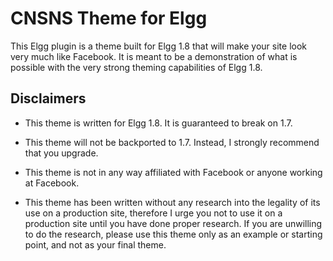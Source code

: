 # CNSNS Theme for Elgg #
This Elgg plugin is a theme built for Elgg 1.8 that will make your site look very much like Facebook.
It is meant to be a demonstration of what is possible with the very strong theming capabilities of Elgg 1.8.

## Disclaimers ##
*	This theme is written for Elgg 1.8. It is guaranteed to break on 1.7.

*	This theme will not be backported to 1.7. Instead, I strongly recommend that you upgrade.

*	This theme is not in any way affiliated with Facebook or anyone working at Facebook.

*	This theme has been written without any research into the legality of its use on a production site, 
	therefore I urge you not to use it on a production site until you have done proper research. If you
	are unwilling to do the research, please use this theme only as an example or starting point, and 
	not as your final theme.